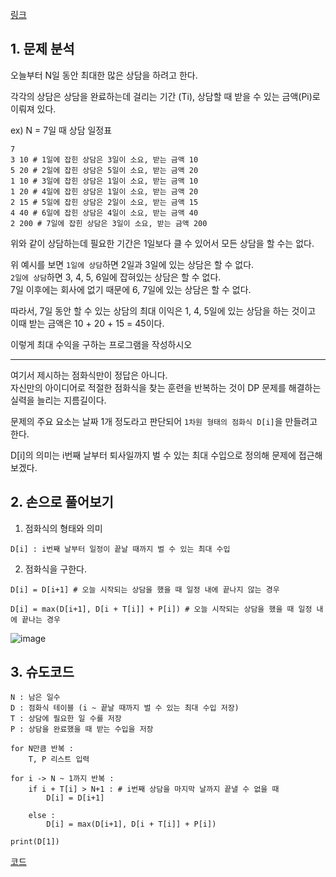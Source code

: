 [링크](https://www.acmicpc.net/problem/14501)

## 1. 문제 분석

오늘부터 N일 동안 최대한 많은 상담을 하려고 한다.  

각각의 상담은 상담을 완료하는데 걸리는 기간 (Ti), 상담할 때 받을 수 있는 금액(Pi)로 이뤄져 있다. 

ex) N = 7일 때 상담 일정표 
```
7
3 10 # 1일에 잡힌 상담은 3일이 소요, 받는 금액 10
5 20 # 2일에 잡힌 상담은 5일이 소요, 받는 금액 20
1 10 # 3일에 잡힌 상담은 1일이 소요, 받는 금액 10
1 20 # 4일에 잡힌 상담은 1일이 소요, 받는 금액 20
2 15 # 5일에 잡힌 상담은 2일이 소요, 받는 금액 15
4 40 # 6일에 잡힌 상담은 4일이 소요, 받는 금액 40
2 200 # 7일에 잡힌 상담은 3일이 소요, 받는 금액 200
```

위와 같이 상담하는데 필요한 기간은 1일보다 클 수 있어서 모든 상담을 할 수는 없다. 

위 예시를 보면 `1일에 상담`하면 2일과 3일에 있는 상담은 할 수 없다.  
`2일에 상담`하면 3, 4, 5, 6일에 잡혀있는 상담은 할 수 없다.  
7일 이후에는 회사에 없기 때문에 6, 7일에 있는 상담은 할 수 없다. 

따라서, 7일 동안 할 수 있는 상담의 최대 이익은 1, 4, 5일에 있는 상담을 하는 것이고 이때 받는 금액은 10 + 20 + 15 = 45이다. 

이렇게 최대 수익을 구하는 프로그램을 작성하시오

--- 

여기서 제시하는 점화식만이 정답은 아니다.  
자신만의 아이디어로 적절한 점화식을 찾는 훈련을 반복하는 것이 DP 문제를 해결하는 실력을 늘리는 지름길이다. 

문제의 주요 요소는 날짜 1개 정도라고 판단되어 `1차원 형태의 점화식 D[i]`을 만들려고 한다. 

D[i]의 의미는 i번째 날부터 퇴사일까지 벌 수 있는 최대 수입으로 정의해 문제에 접근해보겠다. 


## 2. 손으로 풀어보기 

1. 점화식의 형태와 의미  
```
D[i] : i번째 날부터 일정이 끝날 때까지 벌 수 있는 최대 수입 
```

2. 점화식을 구한다.
```
D[i] = D[i+1] # 오늘 시작되는 상담을 했을 때 일정 내에 끝나지 않는 경우

D[i] = max(D[i+1], D[i + T[i]] + P[i]) # 오늘 시작되는 상담을 했을 때 일정 내에 끝나는 경우
```

![image](../../image/day26/85번_001.png)

## 3. 슈도코드 

``` 
N : 남은 일수 
D : 점화식 테이블 (i ~ 끝날 때까지 벌 수 있는 최대 수입 저장)
T : 상담에 필요한 일 수를 저장
P : 상담을 완료했을 때 받는 수입을 저장

for N만큼 반복 : 
    T, P 리스트 입력 

for i -> N ~ 1까지 반복 : 
    if i + T[i] > N+1 : # i번째 상담을 마지막 날까지 끝낼 수 없을 때 
        D[i] = D[i+1]

    else : 
        D[i] = max(D[i+1], D[i + T[i]] + P[i])

print(D[1])
```

[코드](../../code/day26/85_퇴사준비하기.py)